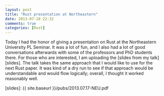 ```yaml
---
layout: post
title: "Rust presentation at Northeastern"
date: 2013-07-18 22:32
comments: true
categories: [Rust]
---
```


Today I had the honor of giving a presentation on Rust at the
Northeastern University PL Seminar. It was a lot of fun, and I also
had a lot of good conversations afterwards with some of the professors
and PhD students there. For those who are interested, I am uploading
the [slides from my talk][slides].  The talk takes the same approach
that I would like to use for the next Rust paper. It was kind of a dry
run to see if that approach would be understandable and would flow logically;
overall, I thought it worked reasonably well.

[slides]: {{ site.baseurl }}/pubs/2013.07.17-NEU.pdf

